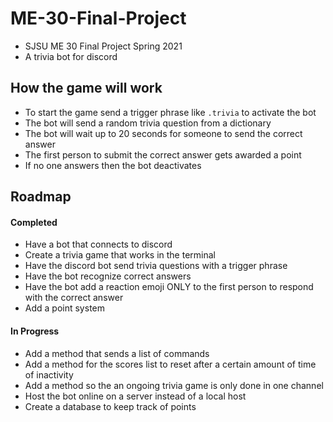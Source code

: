 # ME-30-Final-Project
 - SJSU ME 30 Final Project Spring 2021
 - A trivia bot for discord
 
 ## How the game will work
 - To start the game send a trigger phrase like `.trivia` to activate the bot
 - The bot will send a random trivia question from a dictionary
 - The bot will wait up to 20 seconds for someone to send the correct answer
 - The first person to submit the correct answer gets awarded a point
 - If no one answers then the bot deactivates



## Roadmap
#### Completed
- Have a bot that connects to discord
- Create a trivia game that works in the terminal
- Have the discord bot send trivia questions with a trigger phrase
- Have the bot recognize correct answers
- Have the bot add a reaction emoji ONLY to the first person to respond with the correct answer
- Add a point system
#### In Progress
- Add a method that sends a list of commands
- Add a method for the scores list to reset after a certain amount of time of inactivity
- Add a method so the an ongoing trivia game is only done in one channel
- Host the bot online on a server instead of a local host
- Create a database to keep track of points
